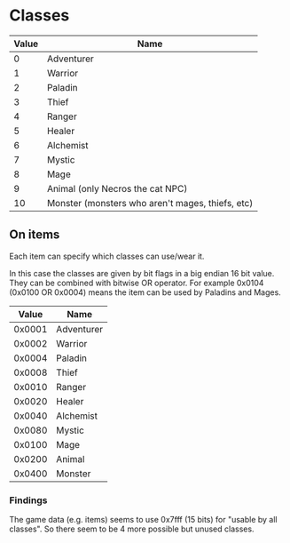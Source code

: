 # Classes

Value | Name
----|----
0 | Adventurer
1 | Warrior
2 | Paladin
3 | Thief
4 | Ranger
5 | Healer
6 | Alchemist
7 | Mystic
8 | Mage
9 | Animal (only Necros the cat NPC)
10 | Monster (monsters who aren't mages, thiefs, etc)

## On items

Each item can specify which classes can use/wear it.

In this case the classes are given by bit flags in a big endian 16 bit value. They can be combined with bitwise OR operator. For example 0x0104 (0x0100 OR 0x0004) means the item can be used by Paladins and Mages.

Value | Name
----|----
0x0001 | Adventurer
0x0002 | Warrior
0x0004 | Paladin
0x0008 | Thief
0x0010 | Ranger
0x0020 | Healer
0x0040 | Alchemist
0x0080 | Mystic
0x0100 | Mage
0x0200 | Animal
0x0400 | Monster

### Findings

The game data (e.g. items) seems to use 0x7fff (15 bits) for "usable by all classes". So there seem to be 4 more possible but unused classes.